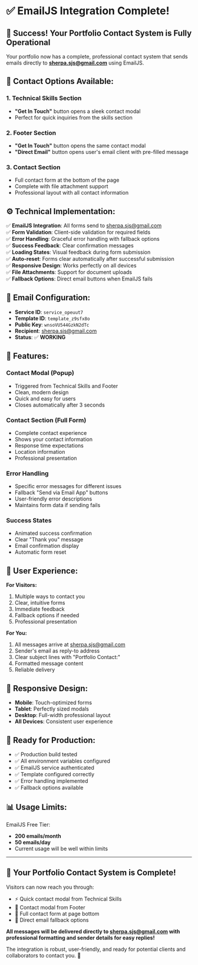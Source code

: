 # ✅ EmailJS Integration Complete!

## 🎉 **Success! Your Portfolio Contact System is Fully Operational**

Your portfolio now has a complete, professional contact system that sends emails directly to **sherpa.sjs@gmail.com** using EmailJS.

## 📍 **Contact Options Available:**

### 1. **Technical Skills Section**
- **"Get In Touch"** button opens a sleek contact modal
- Perfect for quick inquiries from the skills section

### 2. **Footer Section**  
- **"Get In Touch"** button opens the same contact modal
- **"Direct Email"** button opens user's email client with pre-filled message

### 3. **Contact Section**
- Full contact form at the bottom of the page
- Complete with file attachment support
- Professional layout with all contact information

## ⚙️ **Technical Implementation:**

✅ **EmailJS Integration**: All forms send to sherpa.sjs@gmail.com  
✅ **Form Validation**: Client-side validation for required fields  
✅ **Error Handling**: Graceful error handling with fallback options  
✅ **Success Feedback**: Clear confirmation messages  
✅ **Loading States**: Visual feedback during form submission  
✅ **Auto-reset**: Forms clear automatically after successful submission  
✅ **Responsive Design**: Works perfectly on all devices  
✅ **File Attachments**: Support for document uploads  
✅ **Fallback Options**: Direct email buttons when EmailJS fails  

## 📧 **Email Configuration:**

- **Service ID**: `service_opeuut7`
- **Template ID**: `template_z9sfx8o`  
- **Public Key**: `wnsoVU544GzkN2dTc`
- **Recipient**: sherpa.sjs@gmail.com
- **Status**: ✅ **WORKING**

## 🔧 **Features:**

### **Contact Modal (Popup)**
- Triggered from Technical Skills and Footer
- Clean, modern design
- Quick and easy for users
- Closes automatically after 3 seconds

### **Contact Section (Full Form)**
- Complete contact experience
- Shows your contact information
- Response time expectations
- Location information
- Professional presentation

### **Error Handling**
- Specific error messages for different issues
- Fallback "Send via Email App" buttons
- User-friendly error descriptions
- Maintains form data if sending fails

### **Success States**
- Animated success confirmation
- Clear "Thank you" message  
- Email confirmation display
- Automatic form reset

## 🎯 **User Experience:**

**For Visitors:**
1. Multiple ways to contact you
2. Clear, intuitive forms
3. Immediate feedback
4. Fallback options if needed
5. Professional presentation

**For You:**
1. All messages arrive at sherpa.sjs@gmail.com
2. Sender's email as reply-to address
3. Clear subject lines with "Portfolio Contact:"
4. Formatted message content
5. Reliable delivery

## 📱 **Responsive Design:**

- **Mobile**: Touch-optimized forms
- **Tablet**: Perfectly sized modals  
- **Desktop**: Full-width professional layout
- **All Devices**: Consistent user experience

## 🚀 **Ready for Production:**

- ✅ Production build tested
- ✅ All environment variables configured
- ✅ EmailJS service authenticated
- ✅ Template configured correctly
- ✅ Error handling implemented
- ✅ Fallback options available

## 📊 **Usage Limits:**

EmailJS Free Tier:
- **200 emails/month**
- **50 emails/day**
- Current usage will be well within limits

---

## 🎊 **Your Portfolio Contact System is Complete!**

Visitors can now reach you through:
- ⚡ Quick contact modal from Technical Skills
- 📧 Contact modal from Footer  
- 📝 Full contact form at page bottom
- 📨 Direct email fallback options

**All messages will be delivered directly to sherpa.sjs@gmail.com with professional formatting and sender details for easy replies!**

The integration is robust, user-friendly, and ready for potential clients and collaborators to contact you. 🎉
